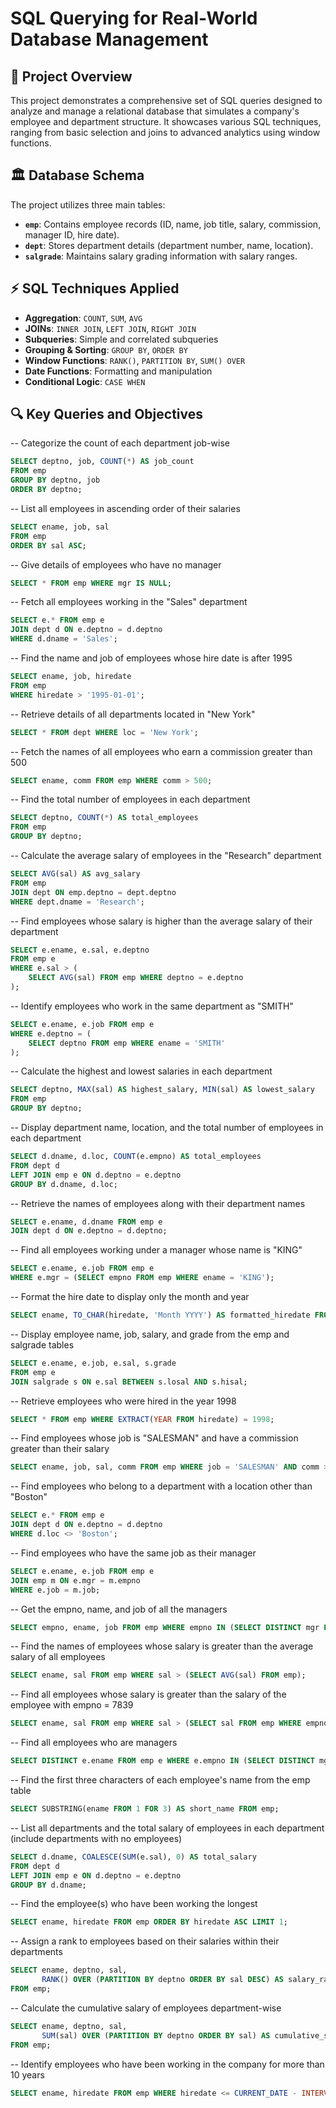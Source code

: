 # **SQL Querying for Real-World Database Management**

## 📌 **Project Overview**
This project demonstrates a comprehensive set of SQL queries designed to analyze and manage a relational database that simulates a company's employee and department structure. It showcases various SQL techniques, ranging from basic selection and joins to advanced analytics using window functions.

## 🏛️ **Database Schema**
The project utilizes three main tables:
- **`emp`**: Contains employee records (ID, name, job title, salary, commission, manager ID, hire date).
- **`dept`**: Stores department details (department number, name, location).
- **`salgrade`**: Maintains salary grading information with salary ranges.

## ⚡ **SQL Techniques Applied**
- **Aggregation**: `COUNT`, `SUM`, `AVG`
- **JOINs**: `INNER JOIN`, `LEFT JOIN`, `RIGHT JOIN`
- **Subqueries**: Simple and correlated subqueries
- **Grouping & Sorting**: `GROUP BY`, `ORDER BY`
- **Window Functions**: `RANK()`, `PARTITION BY`, `SUM() OVER`
- **Date Functions**: Formatting and manipulation
- **Conditional Logic**: `CASE WHEN`

## 🔍 **Key Queries and Objectives**

-- Categorize the count of each department job-wise
```sql
SELECT deptno, job, COUNT(*) AS job_count
FROM emp
GROUP BY deptno, job
ORDER BY deptno;
```

-- List all employees in ascending order of their salaries
```sql
SELECT ename, job, sal
FROM emp
ORDER BY sal ASC;
```

-- Give details of employees who have no manager
```sql
SELECT * FROM emp WHERE mgr IS NULL;
```

-- Fetch all employees working in the "Sales" department
```sql
SELECT e.* FROM emp e
JOIN dept d ON e.deptno = d.deptno
WHERE d.dname = 'Sales';
```

-- Find the name and job of employees whose hire date is after 1995
```sql
SELECT ename, job, hiredate
FROM emp
WHERE hiredate > '1995-01-01';
```

-- Retrieve details of all departments located in "New York"
```sql
SELECT * FROM dept WHERE loc = 'New York';
```

-- Fetch the names of all employees who earn a commission greater than 500
```sql
SELECT ename, comm FROM emp WHERE comm > 500;
```

-- Find the total number of employees in each department
```sql
SELECT deptno, COUNT(*) AS total_employees
FROM emp
GROUP BY deptno;
```

-- Calculate the average salary of employees in the "Research" department
```sql
SELECT AVG(sal) AS avg_salary
FROM emp
JOIN dept ON emp.deptno = dept.deptno
WHERE dept.dname = 'Research';
```

-- Find employees whose salary is higher than the average salary of their department
```sql
SELECT e.ename, e.sal, e.deptno
FROM emp e
WHERE e.sal > (
    SELECT AVG(sal) FROM emp WHERE deptno = e.deptno
);
```

-- Identify employees who work in the same department as "SMITH"
```sql
SELECT e.ename, e.job FROM emp e
WHERE e.deptno = (
    SELECT deptno FROM emp WHERE ename = 'SMITH'
);
```

-- Calculate the highest and lowest salaries in each department
```sql
SELECT deptno, MAX(sal) AS highest_salary, MIN(sal) AS lowest_salary
FROM emp
GROUP BY deptno;
```

-- Display department name, location, and the total number of employees in each department
```sql
SELECT d.dname, d.loc, COUNT(e.empno) AS total_employees
FROM dept d
LEFT JOIN emp e ON d.deptno = e.deptno
GROUP BY d.dname, d.loc;
```

-- Retrieve the names of employees along with their department names
```sql
SELECT e.ename, d.dname FROM emp e
JOIN dept d ON e.deptno = d.deptno;
```

-- Find all employees working under a manager whose name is "KING"
```sql
SELECT e.ename, e.job FROM emp e
WHERE e.mgr = (SELECT empno FROM emp WHERE ename = 'KING');
```

-- Format the hire date to display only the month and year
```sql
SELECT ename, TO_CHAR(hiredate, 'Month YYYY') AS formatted_hiredate FROM emp;
```

-- Display employee name, job, salary, and grade from the emp and salgrade tables
```sql
SELECT e.ename, e.job, e.sal, s.grade
FROM emp e
JOIN salgrade s ON e.sal BETWEEN s.losal AND s.hisal;
```

-- Retrieve employees who were hired in the year 1998
```sql
SELECT * FROM emp WHERE EXTRACT(YEAR FROM hiredate) = 1998;
```

-- Find employees whose job is "SALESMAN" and have a commission greater than their salary
```sql
SELECT ename, job, sal, comm FROM emp WHERE job = 'SALESMAN' AND comm > sal;
```

-- Find employees who belong to a department with a location other than "Boston"
```sql
SELECT e.* FROM emp e
JOIN dept d ON e.deptno = d.deptno
WHERE d.loc <> 'Boston';
```

-- Find employees who have the same job as their manager
```sql
SELECT e.ename, e.job FROM emp e
JOIN emp m ON e.mgr = m.empno
WHERE e.job = m.job;
```

-- Get the empno, name, and job of all the managers
```sql
SELECT empno, ename, job FROM emp WHERE empno IN (SELECT DISTINCT mgr FROM emp);
```

-- Find the names of employees whose salary is greater than the average salary of all employees
```sql
SELECT ename, sal FROM emp WHERE sal > (SELECT AVG(sal) FROM emp);
```

-- Find all employees whose salary is greater than the salary of the employee with empno = 7839
```sql
SELECT ename, sal FROM emp WHERE sal > (SELECT sal FROM emp WHERE empno = 7839);
```

-- Find all employees who are managers
```sql
SELECT DISTINCT e.ename FROM emp e WHERE e.empno IN (SELECT DISTINCT mgr FROM emp);
```

-- Find the first three characters of each employee's name from the emp table
```sql
SELECT SUBSTRING(ename FROM 1 FOR 3) AS short_name FROM emp;
```

-- List all departments and the total salary of employees in each department (include departments with no employees)
```sql
SELECT d.dname, COALESCE(SUM(e.sal), 0) AS total_salary
FROM dept d
LEFT JOIN emp e ON d.deptno = e.deptno
GROUP BY d.dname;
```

-- Find the employee(s) who have been working the longest
```sql
SELECT ename, hiredate FROM emp ORDER BY hiredate ASC LIMIT 1;
```

-- Assign a rank to employees based on their salaries within their departments
```sql
SELECT ename, deptno, sal,
       RANK() OVER (PARTITION BY deptno ORDER BY sal DESC) AS salary_rank
FROM emp;
```

-- Calculate the cumulative salary of employees department-wise
```sql
SELECT ename, deptno, sal,
       SUM(sal) OVER (PARTITION BY deptno ORDER BY sal) AS cumulative_salary
FROM emp;
```

-- Identify employees who have been working in the company for more than 10 years
```sql
SELECT ename, hiredate FROM emp WHERE hiredate <= CURRENT_DATE - INTERVAL '10 years';
  



